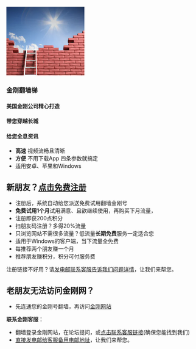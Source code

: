 ![image](l-w-s-athird.png)
### 金刚翻墙梯

#### 美国金刚公司精心打造
####     带您穿越长城
####     给您全息资讯

* **高速** 视频流畅且清晰
* **方便** 不用下载App 四条参数就搞定
* 适用安卓、苹果和Windows
    
## 新朋友？[点击免费注册](https://myfasttrack.org/midman/testfm.php)
* 注册后，系统自动给您派送免费试用翻墙金刚号
* **免费试用1个月**试用满意、且欲继续使用，再购买下月流量，
* 注册即获200点积分
* 扫朋友码注册？多得20%流量
* 只浏览网站不需很多流量？低流量**长期免费**服务一定适合您
* 适用于Windows的客户端，当下流量全免费
* 每推荐两个朋友赚一个月
* 推荐朋友赚积分，积分可付服务费

注册链接不好用？请[发电邮联系客服告诉我们问题详情](mailto:cs@a2zitpro.com)，让我们来帮您。

## 老朋友无法访问金刚网？
* 先连通您的金刚号翻墙，再访问[金刚网站](https://atozitpro.net/zh)   

**联系金刚客服**：
  * 翻墙登录金刚网站，在论坛提问，或[点击联系客服链接](https://www.atozitpro.net/zh/contact-us/)(确保您能找到我们)
  * [直接发电邮给客服备用电邮地址](mailto:cs@a2zitpro.com)，让我们来帮您。
